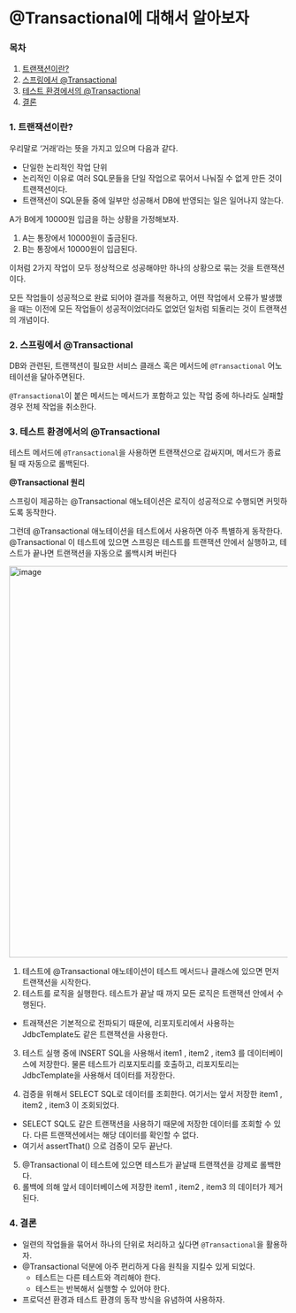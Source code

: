 # @Transactional에 대해서 알아보자

### 목차

1. [트랜잭션이란?](#1-트랜잭션이란)
2. [스프링에서 @Transactional](#2-스프링에서-transactional)
3. [테스트 환경에서의 @Transactional](#3-테스트-환경에서의-transactional)
4. [결론](#4-결론)

### 1. 트랜잭션이란?

우리말로 ‘거래’라는 뜻을 가지고 있으며 다음과 같다.

- 단일한 논리적인 작업 단위
- 논리적인 이유로 여러 SQL문들을 단일 작업으로 묶어서 나눠질 수 없게 만든 것이 트랜잭션이다.
- 트랜잭션이 SQL문들 중에 일부만 성공해서 DB에 반영되는 일은 일어나지 않는다.

A가 B에게 10000원 입금을 하는 상황을 가정해보자.

1. A는 통장에서 10000원이 출금된다.
2. B는 통장에서 10000원이 입금된다.

이처럼 2가지 작업이 모두 정상적으로 성공해야만 하나의 상황으로 묶는 것을 트랜잭션이다.

모든 작업들이 성공적으로 완료 되어야 결과를 적용하고, 어떤 작업에서 오류가 발생했을 때는 이전에 모든 작업들이 성공적이었더라도 없었던 일처럼 되돌리는 것이 트랜잭션의 개념이다.

### 2. 스프링에서 @Transactional

DB와 관련된, 트랜잭션이 필요한 서비스 클래스 혹은 메서드에 `@Transactional` 어노테이션을 달아주면된다.

`@Transactional`이 붙은 메서드는 메서드가 포함하고 있는 작업 중에 하나라도 실패할 경우 전체 작업을 취소한다.

### 3. 테스트 환경에서의 @Transactional

테스트 메서드에 `@Transactional`을 사용하면 트랜잭션으로 감싸지며, 메서드가 종료될 때 자동으로 롤백된다.

**@Transactional 원리**

스프링이 제공하는 @Transactional 애노테이션은 로직이 성공적으로 수행되면 커밋하도록 동작한다.

그런데 @Transactional 애노테이션을 테스트에서 사용하면 아주 특별하게 동작한다. @Transactional 이 테스트에 있으면 스프링은 테스트를 트랜잭션 안에서 실행하고, 테스트가 끝나면 트랜잭션을 자동으로 롤백시켜 버린다

<img width="708" alt="image" src="https://github.com/Jammini/TIL/assets/59176149/c2f39e01-8cfc-4c36-89b9-5beb20576210">

1. 테스트에 @Transactional 애노테이션이 테스트 메서드나 클래스에 있으면 먼저 트랜잭션을
시작한다.
2. 테스트를 로직을 실행한다. 테스트가 끝날 때 까지 모든 로직은 트랜잭션 안에서 수행된다.

- 트래잭션은 기본적으로 전파되기 때문에, 리포지토리에서 사용하는 JdbcTemplate도 같은
트랜잭션을 사용한다.

3. 테스트 실행 중에 INSERT SQL을 사용해서 item1 , item2 , item3 를 데이터베이스에 저장한다.
물론 테스트가 리포지토리를 호출하고, 리포지토리는 JdbcTemplate을 사용해서 데이터를 저장한다.

4. 검증을 위해서 SELECT SQL로 데이터를 조회한다. 여기서는 앞서 저장한 item1 , item2 , item3 이
조회되었다.

- SELECT SQL도 같은 트랜잭션을 사용하기 때문에 저장한 데이터를 조회할 수 있다. 다른
트랜잭션에서는 해당 데이터를 확인할 수 없다.
- 여기서 assertThat() 으로 검증이 모두 끝난다.

5. @Transactional 이 테스트에 있으면 테스트가 끝날때 트랜잭션을 강제로 롤백한다.
6. 롤백에 의해 앞서 데이터베이스에 저장한 item1 , item2 , item3 의 데이터가 제거된다.

### 4. 결론

- 일련의 작업들을 묶어서 하나의 단위로 처리하고 싶다면 `@Transactional`을 활용하자.
- @Transactional 덕분에 아주 편리하게 다음 원칙을 지킬수 있게 되었다.
    - 테스트는 다른 테스트와 격리해야 한다.
    - 테스트는 반복해서 실행할 수 있어야 한다.
- 프로덕션 환경과 테스트 환경의 동작 방식을 유념하여 사용하자.
